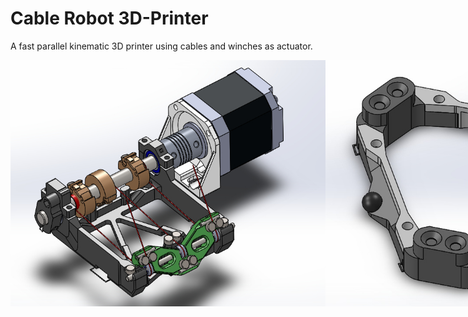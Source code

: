 # Cable Robot 3D-Printer
A fast parallel kinematic 3D printer using cables and winches as actuator.

<div style="display: flex;">
    <img src="construction/actuator/actuator_overview.jpg" alt="Actuator" height: auto;">
    <img src="construction/plattform/plattform_overview_top.jpg" alt="Platform" height: auto;">
</div>
